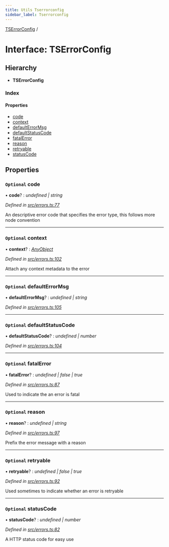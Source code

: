 ```yaml
---
title: Utils Tserrorconfig
sidebar_label: Tserrorconfig
---
```


[TSErrorConfig](tserrorconfig.md) /

# Interface: TSErrorConfig

## Hierarchy

* **TSErrorConfig**

### Index

#### Properties

* [code](tserrorconfig.md#optional-code)
* [context](tserrorconfig.md#optional-context)
* [defaultErrorMsg](tserrorconfig.md#optional-defaulterrormsg)
* [defaultStatusCode](tserrorconfig.md#optional-defaultstatuscode)
* [fatalError](tserrorconfig.md#optional-fatalerror)
* [reason](tserrorconfig.md#optional-reason)
* [retryable](tserrorconfig.md#optional-retryable)
* [statusCode](tserrorconfig.md#optional-statuscode)

## Properties

### `Optional` code

• **code**? : *undefined | string*

*Defined in [src/errors.ts:77](https://github.com/terascope/teraslice/tree/5f4f0ae4e2e522131e7b050bf1df57afbaf8e1c9/packages/utils/src/errors.ts#L77)*

An descriptive error code that specifies the error type, this follows more
node convention

___

### `Optional` context

• **context**? : *[AnyObject](anyobject.md)*

*Defined in [src/errors.ts:102](https://github.com/terascope/teraslice/tree/5f4f0ae4e2e522131e7b050bf1df57afbaf8e1c9/packages/utils/src/errors.ts#L102)*

Attach any context metadata to the error

___

### `Optional` defaultErrorMsg

• **defaultErrorMsg**? : *undefined | string*

*Defined in [src/errors.ts:105](https://github.com/terascope/teraslice/tree/5f4f0ae4e2e522131e7b050bf1df57afbaf8e1c9/packages/utils/src/errors.ts#L105)*

___

### `Optional` defaultStatusCode

• **defaultStatusCode**? : *undefined | number*

*Defined in [src/errors.ts:104](https://github.com/terascope/teraslice/tree/5f4f0ae4e2e522131e7b050bf1df57afbaf8e1c9/packages/utils/src/errors.ts#L104)*

___

### `Optional` fatalError

• **fatalError**? : *undefined | false | true*

*Defined in [src/errors.ts:87](https://github.com/terascope/teraslice/tree/5f4f0ae4e2e522131e7b050bf1df57afbaf8e1c9/packages/utils/src/errors.ts#L87)*

Used to indicate the an error is fatal

___

### `Optional` reason

• **reason**? : *undefined | string*

*Defined in [src/errors.ts:97](https://github.com/terascope/teraslice/tree/5f4f0ae4e2e522131e7b050bf1df57afbaf8e1c9/packages/utils/src/errors.ts#L97)*

Prefix the error message with a reason

___

### `Optional` retryable

• **retryable**? : *undefined | false | true*

*Defined in [src/errors.ts:92](https://github.com/terascope/teraslice/tree/5f4f0ae4e2e522131e7b050bf1df57afbaf8e1c9/packages/utils/src/errors.ts#L92)*

Used sometimes to indicate whether an error is retryable

___

### `Optional` statusCode

• **statusCode**? : *undefined | number*

*Defined in [src/errors.ts:82](https://github.com/terascope/teraslice/tree/5f4f0ae4e2e522131e7b050bf1df57afbaf8e1c9/packages/utils/src/errors.ts#L82)*

A HTTP status code for easy use
